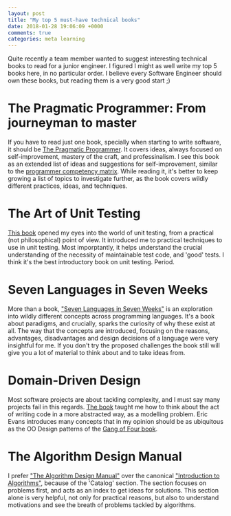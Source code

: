 ```yaml
---
layout: post
title: "My top 5 must-have technical books"
date: 2018-01-28 19:06:09 +0000
comments: true
categories: meta learning
---
```


Quite recently a team member wanted to suggest interesting technical books to read for a junior engineer. I figured I might as well write my top 5
books here, in no particular order. I believe every Software Engineer should own these books, but reading them is a very good start ;)

<!-- more -->

# The Pragmatic Programmer: From journeyman to master

If you have to read just one book, specially when starting to write software, it should be [The Pragmatic Programmer][1]. It covers ideas, always
focused on self-improvement, mastery of the craft, and professinalism. I see this book as an extended list of ideas and suggestions for self-improvement,
similar to the [programmer competency matrix][matrix]. While reading it, it's better to keep growing a list of topics to investigate
further, as the book covers wildly different practices, ideas, and techniques.

# The Art of Unit Testing

[This book][2] opened my eyes into the world of unit testing, from a practical (not philosophical) point of view. It introduced me to practical
techniques to use in unit testing. Most imporptantly, it helps understand the crucial understanding of the necessity of maintainable test code, and 'good' tests. I think it's the best introductory book on unit testing. Period.

# Seven Languages in Seven Weeks

More than a book, ["Seven Languages in Seven Weeks"][5] is an exploration into wildly different concepts across programming languages.
It's a book about paradigms, and crucially, sparks the curiosity of why these exist at all. The way that the concepts
are introduced, focusing on the reasons, advantages, disadvantages and design decisions of a language were very insightful for me. If you don't try
the proposed challenges the book still will give you a lot of material to think about and to take ideas from.

# Domain-Driven Design

Most software projects are about tackling complexity, and I must say many projects fail in this regards. [The book][3] taught me how to think about
the act of writing code in a more abstracted way, as a modelling problem. Eric Evans introduces many concepts that in
my opinion should be as ubiquitous as the OO Design patterns of the [Gang of Four book][gang].

# The Algorithm Design Manual

I prefer ["The Algorithm Design Manual"][4] over the canonical ["Introduction to Algorithms"][algos], because of the 'Catalog' section. The section focuses on problems first, and acts as an index to get ideas for solutions. This section alone is very helpful, not only for practical reasons, but also to understand motivations and see the breath
of problems tackled by algorithms.

[1]: https://www.amazon.com/Pragmatic-Programmer-Journeyman-Master/dp/020161622X
[2]: https://www.amazon.com/Art-Unit-Testing-examples/dp/1617290890
[3]: https://www.amazon.com/Domain-Driven-Design-Tackling-Complexity-Software/dp/0321125215
[4]: https://www.amazon.com/Algorithm-Design-Manual-Steven-Skiena/dp/1848000693
[5]: https://www.amazon.com/Seven-Languages-Weeks-Programming-Programmers/dp/193435659X

[algos]: https://www.amazon.com/Introduction-Algorithms-3rd-MIT-Press/dp/0262033844
[gang]: https://www.amazon.com/Design-Patterns-Elements-Reusable-Object-Oriented/dp/0201633612
[matrix]: http://www.starling-software.com/employment/programmer-competency-matrix.html
